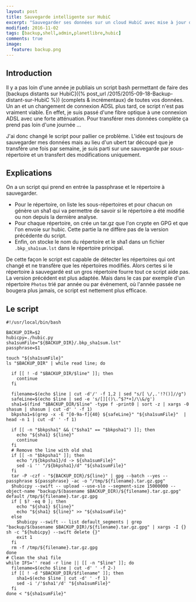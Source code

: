 ```yaml
---
layout: post
title: Sauvegarde intelligente sur HubiC
excerpt: "Sauvegarder ses données sur un cloud HubiC avec mise à jour des modifications"
modified: 2016-11-02
tags: [backup,shell,admin,planetlibre,hubic]
comments: true
image:
  feature: backup.png
---
```


## Introduction
Il y a pas loin d'une année je publiais un script bash permettant de faire des [backups distants sur HubiC]({% post_url /2015/2015-09-18-Backup-distant-sur-HubiC %}) (complets & incrémentaux) de toutes vos données. Un an et un changement de connexion ADSL plus tard, ce script n'est pas vraiment viable. En effet, je suis passé d'une fibre optique à une connexion ADSL avec une forte atténuation. Pour transférer mes données complète ça prend pas loin d'une journée ...

J'ai donc changé le script pour pallier ce problème. L'idée est toujours de sauvegarder mes données mais au lieu d'un ubert tar découpé que je transfère une fois par semaine, je suis parti sur une sauvegarde par sous-répertoire et un transfert des modifications uniquement.

## Explications
On a un script qui prend en entrée la passphrase et le répertoire à sauvegarder.

* Pour le répertoire, on liste les sous-répertoires et pour chacun on génère un sha1 qui va permettre de savoir si le répertoire a été modifié ou non depuis la dernière analyse. 
* Pour chaque répertoire, on crée un tar.gz que l'on crypte en GPG et que l'on envoie sur hubic. Cette partie la ne diffère pas de la version précédente du script.
* Enfin, on stocke le nom du répertoire et le sha1 dans un fichier `.bkp_sha1sum.lst` dans le répertoire principal.

De cette façon le script est capable de détecter les répertoires qui ont changé et ne transfère que les répertoires modifiés. Alors certes si le répertoire à sauvegardé est un gros répertoire fourre tout ce script aide pas. La version précédent est plus adaptée. Mais dans le cas par exemple d'un répertoire `Photos` trié par année ou par évènement, où l'année passée ne bougera plus jamais, ce script est nettement plus efficace.

## Le script
``` shell
#!/usr/local/bin/bash

BACKUP_DIR=$2
hubicpy=./hubic.py
sha1sumFile="${BACKUP_DIR}/.bkp_sha1sum.lst"
passphrase=$1

touch "${sha1sumFile}"
ls "$BACKUP_DIR" | while read line; do

  if [[ ! -d "$BACKUP_DIR/$line" ]]; then
    continue
  fi

  filename=$(echo $line | cut -d'/' -f 1,2 | sed "s/[ \/,.'!?()]//g")
  safeLine=$(echo $line | sed -e 's/[][()\.^$?*+]/\\&/g')
  sha1=$(find "$BACKUP_DIR/$line" -type f -print0 | sort -z | xargs -0 shasum | shasum | cut -d' ' -f 1)
  bkpsha1=$(grep -x -E "[0-9a-f]{40} ${safeLine}" "${sha1sumFile}"  | head -n 1 | cut -d' ' -f 1)
  
  if [[ -n "$bkpsha1" && ("$sha1" == "$bkpsha1") ]]; then
    echo "${sha1} ${line}"
    continue
  fi
  # Remove the line with old sha1
  if [[ -n "$bkpsha1" ]]; then
    echo "/${bkpsha1}/d -> ${sha1sumFile}"
    sed -i '' "/${bkpsha1}/d" "${sha1sumFile}"
  fi
  tar -P -czf - "${BACKUP_DIR}/${line}" | gpg --batch --yes --passphrase ${passphrase} -ac -o "/tmp/${filename}.tar.gz.gpg"
  $hubicpy --swift -- upload --use-slo --segment-size 15000000 --object-name "backup/$(basename $BACKUP_DIR)/${filename}.tar.gz.gpg" default /tmp/${filename}.tar.gz.gpg
  if [ $? -eq 0 ]; then
    echo "${sha1} ${line}"
    echo "${sha1} ${line}" >> "${sha1sumFile}"
  else
    $hubicpy --swift -- list default_segments | grep "backup/$(basename $BACKUP_DIR)/${filename}.tar.gz.gpg" | xargs -I {} sh -c "${hubicpy} --swift delete {}"
    exit 1
  fi
  rm -f /tmp/${filename}.tar.gz.gpg
done
# Clean the sha1 file
while IFS='' read -r line || [[ -n "$line" ]]; do
  filename=$(echo $line | cut -d' ' -f 2-)
  if [[ ! -d "$BACKUP_DIR/$filename" ]]; then
    sha1=$(echo $line | cut -d' ' -f 1)
    sed -i '/'$sha1'/d' "${sha1sumFile}"
  fi
done < "${sha1sumFile}"
```
